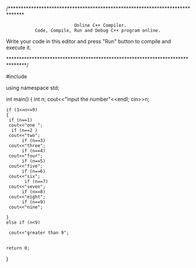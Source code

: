/******************************************************************************

                              Online C++ Compiler.
               Code, Compile, Run and Debug C++ program online.
Write your code in this editor and press "Run" button to compile and execute it.

*******************************************************************************/

#include <iostream>

using namespace std;

int main()
{   int n;
    cout<<"input the number"<<endl;
    cin>>n;
    
    if (1<=n<=9)
    {
     if (n==1)
     cout<<"one ";
      if (n==2 )
     cout<<"two";
          if (n==3)
     cout<<"three";
          if (n==4)
     cout<<"four";
          if (n==5)
     cout<<"five";
          if (n==6)
     cout<<"six";
           if (n==7)
     cout<<"seven";
          if (n==8)
     cout<<"eight";
          if (n==9)
     cout<<"nine";
    
    }
    else if (n<9)
    
     cout<<"greater than 9";
    
    
    return 0;
}
